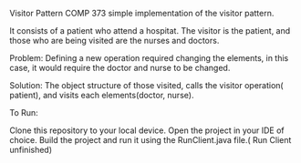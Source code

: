 Visitor Pattern
COMP 373 simple implementation of the visitor pattern.

It consists of a patient who attend a hospitat. 
The visitor is the patient, and those who are being visited are the nurses and doctors.

Problem:
Defining a new operation required changing the elements, in this case, it would require the doctor and nurse to be changed.

Solution:
The object structure of those visited, calls the visitor operation( patient), and visits each elements(doctor, nurse).

To Run: 

Clone this repository to your local device.
Open the project in your IDE of choice.
Build the project and run it using the RunClient.java file.( Run Client unfinished)